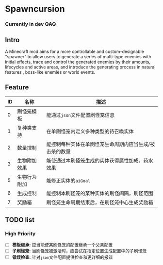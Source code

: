 # Spawncursion
### Currently in dev QAQ
## Intro
A Minecraft mod aims for a more controllable and custom-designable "spawner" to 
allow users to generate a series of multi-type enemies with initial effects,
trace and control the generated enemies by their amounts, lifecycles and active areas, and introduce the generating process in 
natural features , boss-like enemies or world events.

## Feature
| ID | 名称      | 描述                                       |
|----|---------|------------------------------------------|
| 0  | 刷怪笼模板   | 能通过`json`文件配置刷怪笼信息 |
| 1  | 复种类支持   | 在单刷怪笼内定义多种类型的待召唤实体                       |
| 2  | 数量控制    | 能控制每种实体在单刷怪笼生命周期内应当生成/被击杀的数量             |
| 3  | 生物附加效果  | 能使通过本刷怪笼生成的实体获得属性加成，药水效果                 |
| 5  | 生物行为附加  | 能修正实体的`aiGoal`                           |
| 6  | 生成控制    | 能控制本刷怪笼的某种实体的刷怪间隔，刷怪范围                   |
| 7  | 奖励箱  | 刷怪笼生命周期结束后，在刷怪笼中心生成奖励箱         |

## TODO list

### High Priority
- [ ] **模板继承:** 应当能使某刷怪笼的配置继承一个父亲配置
- [ ] **子刷怪笼:** 当刷怪笼被激活时，应尝试在指定位置生成配置中的子刷怪笼
- [ ] **错误检查:** 针对`json`文件配置提供检查和更详细的报错
